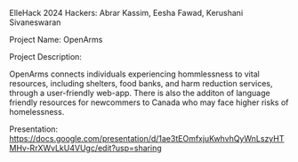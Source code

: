 ElleHack 2024
Hackers: Abrar Kassim, Eesha Fawad, Kerushani Sivaneswaran

Project Name: OpenArms

Project Description: 

OpenArms connects individuals experiencing hommlessness to vital resources, including shelters, food banks, and harm reduction services, through a user-friendly web-app. There is also the additon of language friendly resources for newcommers to Canada who may face higher risks of homelessness. 

Presentation: https://docs.google.com/presentation/d/1ae3tEOmfxjuKwhvhQyWnLszyHTMHv-RrXWvLkU4VUgc/edit?usp=sharing 
